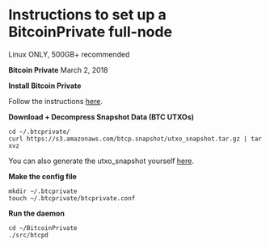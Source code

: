 
# Instructions to set up a BitcoinPrivate full-node
Linux ONLY, 500GB+ recommended

**Bitcoin Private**
March 2, 2018


**Install Bitcoin Private**

Follow the instructions [here](https://github.com/BTCPrivate/BitcoinPrivate/blob/master/README.md).

**Download + Decompress Snapshot Data (BTC UTXOs)**
```
cd ~/.btcprivate/
curl https://s3.amazonaws.com/btcp.snapshot/utxo_snapshot.tar.gz | tar xvz
```

You can also generate the utxo_snapshot yourself [here](https://github.com/BTCPrivate/utxo_dump).

**Make the config file**
```
mkdir ~/.btcprivate
touch ~/.btcprivate/btcprivate.conf
```

**Run the daemon**
```
cd ~/BitcoinPrivate
./src/btcpd
```
